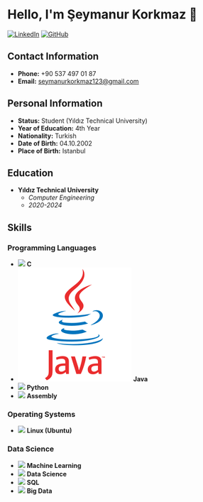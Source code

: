 # Hello, I'm Şeymanur Korkmaz 👋

[![LinkedIn](https://img.shields.io/badge/LinkedIn-seymanur--korkmaz-blue)](https://www.linkedin.com/in/seymanur-korkmaz/)
[![GitHub](https://img.shields.io/badge/GitHub-seymaakorkmaz-lightgrey)](https://github.com/seymaakorkmaz)

## Contact Information
- **Phone:** +90 537 497 01 87
- **Email:** seymanurkorkmaz123@gmail.com

## Personal Information
- **Status:** Student (Yıldız Technical University)
- **Year of Education:** 4th Year
- **Nationality:** Turkish
- **Date of Birth:** 04.10.2002
- **Place of Birth:** Istanbul

## Education
- **Yıldız Technical University**
  - *Computer Engineering*
  - *2020-2024*

## Skills
### Programming Languages
- <img src="https://img.icons8.com/color/48/000000/c-programming.png"/> **C**
- <img src="https://github.com/devicons/devicon/blob/master/icons/java/java-original-wordmark.svg"/> **Java**
- <img src="https://img.icons8.com/color/48/000000/python.png"/> **Python**
- <img src="https://img.icons8.com/color/48/000000/assembly.png"/> **Assembly**
  
### Operating Systems
- <img src="https://img.icons8.com/color/48/000000/linux.png"/> **Linux (Ubuntu)**
  
### Data Science
- <img src="https://img.icons8.com/color/48/000000/machine-learning.png"/> **Machine Learning**
- <img src="https://img.icons8.com/fluent/48/000000/science.png"/> **Data Science**
- <img src="https://img.icons8.com/fluent/48/000000/sql.png"/> **SQL**
- <img src="https://img.icons8.com/color/48/000000/big-data.png"/> **Big Data**
